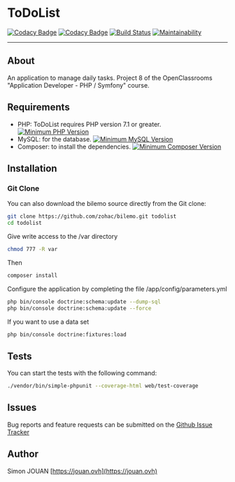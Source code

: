 # ToDoList

[![Codacy Badge](https://api.codacy.com/project/badge/Grade/b80f4876ec6c4eb4883e6820f3736191)](https://www.codacy.com/app/zohac/ToDoList?utm_source=github.com&amp;utm_medium=referral&amp;utm_content=zohac/ToDoList&amp;utm_campaign=Badge_Grade)
[![Codacy Badge](https://api.codacy.com/project/badge/Coverage/b80f4876ec6c4eb4883e6820f3736191)](https://www.codacy.com/app/zohac/ToDoList?utm_source=github.com&utm_medium=referral&utm_content=zohac/ToDoList&utm_campaign=Badge_Coverage)
[![Build Status](https://travis-ci.org/zohac/ToDoList.svg?branch=develop)](https://travis-ci.org/zohac/ToDoList)
[![Maintainability](https://api.codeclimate.com/v1/badges/b2597a83564371a9358b/maintainability)](https://codeclimate.com/github/zohac/ToDoList/maintainability)

---

## About

An application to manage daily tasks.
Project 8 of the OpenClassrooms "Application Developer - PHP / Symfony" course.

## Requirements

+ PHP: ToDoList requires PHP version 7.1 or greater. [![Minimum PHP Version](https://img.shields.io/badge/php-%3E%3D%207.1-8892BF.svg?style=flat-square)](https://php.net/)
+ MySQL: for the database. [![Minimum MySQL Version](https://img.shields.io/badge/MySQL-%3E%3D5.7-blue.svg?style=flat-square)](https://www.mysql.com/fr/downloads/)
+ Composer: to install the dependencies. [![Minimum Composer Version](https://img.shields.io/badge/Composer-%3E%3D1.6-red.svg?style=flat-square)](https://getcomposer.org/download/)

## Installation

### Git Clone

You can also download the bilemo source directly from the Git clone:

```bash
git clone https://github.com/zohac/bilemo.git todolist
cd todolist
```

Give write access to the /var directory

```bash
chmod 777 -R var
```

Then

```bash
composer install
```

Configure the application by completing the file /app/config/parameters.yml

```bash
php bin/console doctrine:schema:update --dump-sql
php bin/console doctrine:schema:update --force
```

If you want to use a data set

```bash
php bin/console doctrine:fixtures:load
```

## Tests

You can start the tests with the following command:

```bash
./vendor/bin/simple-phpunit --coverage-html web/test-coverage
```

## Issues

Bug reports and feature requests can be submitted on the [Github Issue Tracker](https://github.com/zohac/ToDoList/issues)

## Author

Simon JOUAN
[https://jouan.ovh](https://jouan.ovh)
